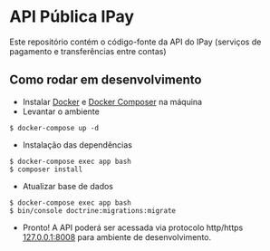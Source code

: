 # API Pública IPay

Este repositório contém o código-fonte da API do IPay (serviços de pagamento e transferências entre contas)


## Como rodar em desenvolvimento

- Instalar [Docker](https://docs.docker.com/engine/install) e [Docker Composer](https://docs.docker.com/compose/install/) na máquina 
- Levantar o ambiente 
```shell
$ docker-compose up -d
```
- Instalação das dependências
```shell
$ docker-compose exec app bash 
$ composer install
```

- Atualizar base de dados
```shell
$ docker-compose exec app bash 
$ bin/console doctrine:migrations:migrate
```

- Pronto! A API poderá ser acessada via protocolo http/https [127.0.0.1:8008](http:127.0.0.1:8008) para ambiente de desenvolvimento.

